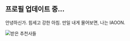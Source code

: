 ## 프로필 업데이트 중...

안녕하신가. 힘세고 강한 아침. 만일 내게 물어보면, 나는 IAOON.

![받은 추천사들](https://referral.akaiaoon.dev/u/IAOON.svg)

<!--
**IAOON/IAOON** is a ✨ _special_ ✨ repository because its `README.md` (this file) appears on your GitHub profile.

Here are some ideas to get you started:

- 🔭 I’m currently working on ...
- 🌱 I’m currently learning ...
- 👯 I’m looking to collaborate on ...
- 🤔 I’m looking for help with ...
- 💬 Ask me about ...
- 📫 How to reach me: ...
- 😄 Pronouns: ...
- ⚡ Fun fact: ...
-->
